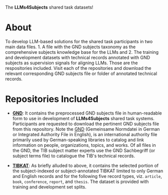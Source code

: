 The **LLMs4Subjects** shared task datasets!

# About

To develop LLM-based solutions for the shared task participants in two main data files. 1. A file with the GND subjects taxonomy as the comprehensive subjects knowledge base for the LLMs and 2. The training and development datasets with technical records annotated with GND subjects as supervision signals for aligning LLMs. Those are the respositories included. Visit each of the repositories and download the relevant corresponding GND subjects file or folder of annotated technical records.  

# Repositories Included

- [**GND**](https://github.com/jd-coderepos/llms4subjects/tree/main/shared-task-datasets/GND): It contains the preprocessed GND subjects file in human-readable form to use in development of **LLMs4Subjects** shared task systems. Participants are requested to download the pertinent GND subjects file from this repository. Note the [GND](https://www.dnb.de/EN/Professionell/Standardisierung/GND/gnd_node.html) (Gemeinsame Normdatei in German or Integrated Authority File in English), is an international authority file primarily used by German-speaking libraries to catalog and link information on people, organizations, topics, and works. Of all files in the GND, the TIB subject matter experts use the GND Sachbegriff (or subject terms file) to catalogue the TIB's technical records.

- [**TIBKAT**](https://github.com/jd-coderepos/llms4subjects/tree/main/shared-task-datasets/TIBKAT): As briefly alluded to above, it contains the selected portion of the subject-indexed or subject-annotated TIBKAT limited to only German and English records and for the following five record types, viz. `article`, `book`, `conference`, `report`, and `thesis`. The dataset is provided with training and development set splits.



